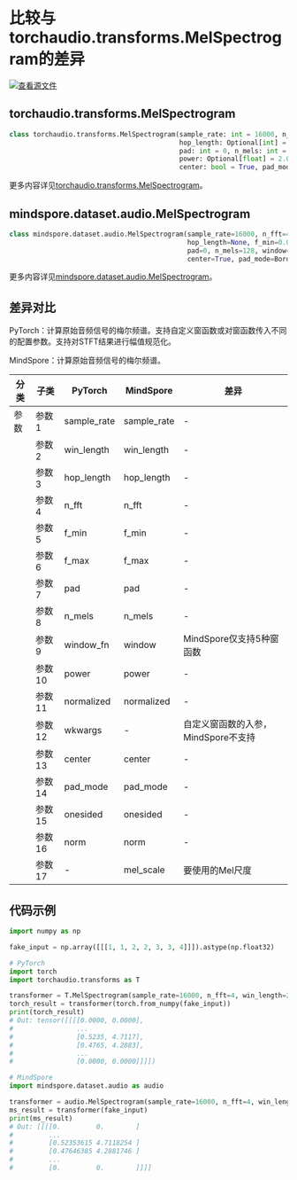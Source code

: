 # 比较与torchaudio.transforms.MelSpectrogram的差异

[![查看源文件](https://mindspore-website.obs.cn-north-4.myhuaweicloud.com/website-images/r2.1/resource/_static/logo_source.png)](https://gitee.com/mindspore/docs/blob/r2.1/docs/mindspore/source_zh_cn/note/api_mapping/pytorch_diff/MelSpectrogram.md)

## torchaudio.transforms.MelSpectrogram

```python
class torchaudio.transforms.MelSpectrogram(sample_rate: int = 16000, n_fft: int = 400, win_length: Optional[int] = None,
                                           hop_length: Optional[int] = None, f_min: float = 0.0, f_max: Optional[float] = None,
                                           pad: int = 0, n_mels: int = 128, window_fn: Callable[[...], torch.Tensor] = <built-in method hann_window of type object>,
                                           power: Optional[float] = 2.0, normalized: bool = False, wkwargs: Optional[dict] = None,
                                           center: bool = True, pad_mode: str = 'reflect', onesided: bool = True, norm: Optional[str] = None)
```

更多内容详见[torchaudio.transforms.MelSpectrogram](https://pytorch.org/audio/0.8.0/transforms.html#torchaudio.transforms.MelSpectrogram.html)。

## mindspore.dataset.audio.MelSpectrogram

```python
class mindspore.dataset.audio.MelSpectrogram(sample_rate=16000, n_fft=400, win_length=None,
                                             hop_length=None, f_min=0.0, f_max=None,
                                             pad=0, n_mels=128, window=WindowType.HANN, power=2.0, normalized=False,
                                             center=True, pad_mode=BorderType.REFLECT, onesided=True, norm=NormType.NONE, mel_scale=MelType.HTK)
```

更多内容详见[mindspore.dataset.audio.MelSpectrogram](https://mindspore.cn/docs/zh-CN/r2.1/api_python/dataset_audio/mindspore.dataset.audio.MelSpectrogram.html#mindspore.dataset.audio.MelSpectrogram)。

## 差异对比

PyTorch：计算原始音频信号的梅尔频谱。支持自定义窗函数或对窗函数传入不同的配置参数。支持对STFT结果进行幅值规范化。

MindSpore：计算原始音频信号的梅尔频谱。

| 分类 | 子类 |PyTorch | MindSpore | 差异 |
| --- | ---   | ---   | ---        |---  |
|参数 | 参数1 | sample_rate     | sample_rate      | - |
|     | 参数2 | win_length     | win_length    | - |
|     | 参数3 | hop_length   | hop_length    | - |
|     | 参数4 | n_fft   | n_fft    | - |
|     | 参数5 | f_min    | f_min   | - |
|     | 参数6 | f_max   | f_max    | - |
|     | 参数7 | pad   | pad  | - |
|     | 参数8 | n_mels    | n_mels     | - |
|     | 参数9 | window_fn    | window      | MindSpore仅支持5种窗函数 |
|     | 参数10 | power    | power     | - |
|     | 参数11 | normalized   | normalized     | - |
|     | 参数12 | wkwargs    | -     | 自定义窗函数的入参，MindSpore不支持 |
|     | 参数13 | center   | center     | - |
|     | 参数14 | pad_mode    | pad_mode     | - |
|     | 参数15 | onesided    | onesided     | - |
|     | 参数16 | norm    | norm     | - |
|     | 参数17 | -    | mel_scale      | 要使用的Mel尺度 |

## 代码示例

```python
import numpy as np

fake_input = np.array([[[1, 1, 2, 2, 3, 3, 4]]]).astype(np.float32)

# PyTorch
import torch
import torchaudio.transforms as T

transformer = T.MelSpectrogram(sample_rate=16000, n_fft=4, win_length=2, hop_length=4, window_fn=torch.hann_window)
torch_result = transformer(torch.from_numpy(fake_input))
print(torch_result)
# Out: tensor([[[[0.0000, 0.0000],
#                ...
#                [0.5235, 4.7117],
#                [0.4765, 4.2883],
#                ...
#                [0.0000, 0.0000]]]])

# MindSpore
import mindspore.dataset.audio as audio

transformer = audio.MelSpectrogram(sample_rate=16000, n_fft=4, win_length=2, hop_length=4, window=audio.WindowType.HANN)
ms_result = transformer(fake_input)
print(ms_result)
# Out: [[[[0.         0.        ]
#         ...
#         [0.52353615 4.7118254 ]
#         [0.47646385 4.2881746 ]
#         ...
#         [0.         0.        ]]]]
```
